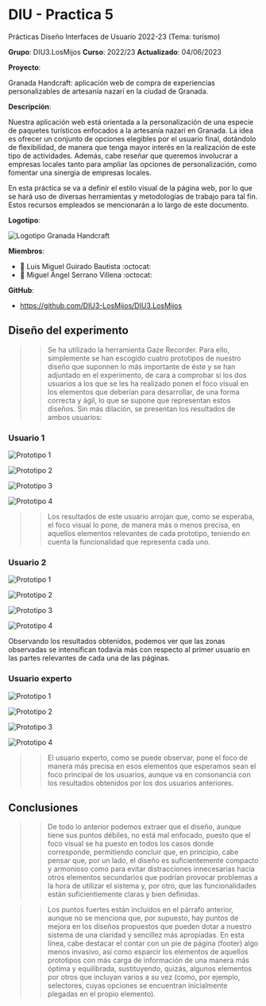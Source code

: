 # DIU - Practica 5
Prácticas Diseño Interfaces de Usuario 2022-23 (Tema: turismo)

**Grupo**: DIU3.LosMijos  **Curso**: 2022/23 
**Actualizado**: 04/06/2023

**Proyecto**: 

Granada Handcraft: aplicación web de compra de experiencias personalizables de artesanía nazarí en la ciudad de Granada.

**Descripción**: 

Nuestra aplicación web está orientada a la personalización de una especie de paquetes turísticos enfocados a la artesanía nazarí en Granada. La idea es ofrecer un conjunto de opciones elegibles por el usuario final, dotándolo de flexibilidad, de manera que tenga mayor interés en la realización de este tipo de actividades. Además, cabe reseñar que queremos involucrar a empresas locales tanto para ampliar las opciones de personalización, como fomentar una sinergia de empresas locales.

En esta práctica se va a definir el estilo visual de la página web, por lo que se hará uso de diversas herramientas y metodologías de trabajo para tal fin. Estos recursos empleados se mencionarán a lo largo de este documento.

**Logotipo**:

![Logotipo Granada Handcraft](logo.png)

**Miembros**:

 * :bust_in_silhouette:   Luis Miguel Guirado Bautista     :octocat:     
 * :bust_in_silhouette:   Miguel Ángel Serrano Villena     :octocat:

**GitHub**: 

  * https://github.com/DIU3-LosMijos/DIU3.LosMijos

## Diseño del experimento

>> Se ha utilizado la herramienta Gaze Recorder. Para ello, simplemente se han escogido cuatro prototipos de nuestro diseño que suponnen lo más importante de éste y se han adjuntado en el experimento, de cara a comprobar si los dos usuarios a los que se les ha realizado ponen el foco visual en los elementos que deberían para desarrollar, de una forma correcta y ágil, lo que se supone que representan estos diseños. Sin más dilación, se presentan los resultados de ambos usuarios:

### Usuario 1

![Prototipo 1](ResultadosExperimento_Usuario1/usuario1_p1.png)

![Prototipo 2](ResultadosExperimento_Usuario1/usuario1_p2.png)

![Prototipo 3](ResultadosExperimento_Usuario1/usuario1_p3.png)

![Prototipo 4](ResultadosExperimento_Usuario1/usuario1_p4.png)

>> Los resultados de este usuario arrojan que, como se esperaba, el foco visual lo pone, de manera más o menos precisa, en aquellos elementos relevantes de cada prototipo, teniendo en cuenta la funcionalidad que representa cada uno.

### Usuario 2

![Prototipo 1](ResultadosExperimento_Usuario2/usuario2_p1.png)

![Prototipo 2](ResultadosExperimento_Usuario2/usuario2_p2.png)

![Prototipo 3](ResultadosExperimento_Usuario2/usuario2_p3.png)

![Prototipo 4](ResultadosExperimento_Usuario2/usuario2_p4.png)

Observando los resultados obtenidos, podemos ver que las zonas observadas se intensifican todavía más con respecto al primer usuario en las partes relevantes de cada una de las páginas.

### Usuario experto

![Prototipo 1](ResultadosExperimento_UsuarioExperto/usuarioExperto_p1.png)

![Prototipo 2](ResultadosExperimento_UsuarioExperto/usuarioExperto_p2.png)

![Prototipo 3](ResultadosExperimento_UsuarioExperto/usuarioExperto_p3.png)

![Prototipo 4](ResultadosExperimento_UsuarioExperto/usuarioExperto_p4.png)

>> El usuario experto, como se puede observar, pone el foco de manera más precisa en esos elementos que esperamos sean el foco principal de los usuarios, aunque va en consonancia con los resultados obtenidos por los dos usuarios anteriores.

## Conclusiones

>> De todo lo anterior podemos extraer que el diseño, aunque tiene sus puntos débiles, no está mal enfocado, puesto que el foco visual se ha puesto en todos los casos donde corresponde, permitiendo concluir que, en principio, cabe pensar que, por un lado, el diseño es suficientemente compacto y armonioso como para evitar distracciones innecesarias hacia otros elementos secundarios que podrían provocar problemas a la hora de utilizar el sistema y, por otro, que las funcionalidades están suficientiemente claras y bien definidas. 

>> Los puntos fuertes están incluidos en el párrafo anterior, aunque no se menciona que, por supuesto, hay puntos de mejora en los diseños propuestos que pueden dotar a nuestro sistema de una claridad y sencillez más apropiadas. En esta línea, cabe destacar el contar con un pie de página (footer) algo menos invasivo, así como esparcir los elementos de aquellos prototipos con más carga de información de una manera más óptima y equilibrada, sustituyendo, quizás, algunos elementos por otros que incluyan varios a su vez (como, por ejemplo, selectores, cuyas opciones se encuentran inicialmente plegadas en el propio elemento).
